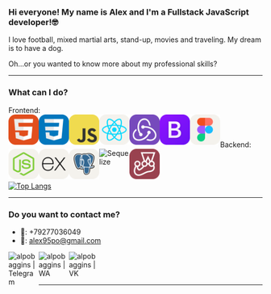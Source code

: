 ### Hi everyone! My name is Alex and I'm a Fullstack JavaScript developer!🤓

I love football, mixed martial arts, stand-up, movies and traveling. My dream is to have a dog.

Oh...or you wanted to know more about my professional skills?
____

### What can I do?

Frontend:
<br/>
<img align="left" alt="HTML" width="60px" src="https://github.com/tandpfun/skill-icons/blob/main/icons/HTML.svg" />
<img align="left" alt="CSS" width="60px" src="https://github.com/tandpfun/skill-icons/blob/main/icons/CSS.svg" />
<img align="left" alt="JavaScript" width="60px" src="https://github.com/tandpfun/skill-icons/blob/main/icons/JavaScript.svg" />
<img align="left" alt="React" width="60px" src="https://github.com/tandpfun/skill-icons/blob/main/icons/React-Light.svg" />
<img align="left" alt="Redux" width="60px" src="https://github.com/tandpfun/skill-icons/blob/main/icons/Redux.svg" />
<img align="left" alt="Bootstrap" width="60px" src="https://github.com/tandpfun/skill-icons/blob/main/icons/Bootstrap.svg" />
<img align="left" alt="Figma" width="60px" src="https://github.com/tandpfun/skill-icons/blob/main/icons/Figma-Light.svg" />
<br/>
<br/>
<br/>
Backend:
<br/>
<img align="left" alt="NodeJS" width="60px" src="https://github.com/tandpfun/skill-icons/blob/main/icons/NodeJS-Light.svg" />
<img align="left" alt="Express" width="60px" src="https://github.com/tandpfun/skill-icons/blob/main/icons/ExpressJS-Light.svg" />
<img align="left" alt="PostgreSQL" width="60px" src="https://github.com/tandpfun/skill-icons/blob/main/icons/PostgreSQL-Light.svg" />
<img align="left" alt="Sequelize" width="60px" src="https://www.vectorlogo.zone/logos/sequelizejs/sequelizejs-icon.svg" />
<img align="left" alt="Jest" width="60px" src="https://github.com/tandpfun/skill-icons/blob/main/icons/Jest.svg" />
<br/>
<br/>
<br/>




[![Top Langs](https://github-readme-stats.vercel.app/api/top-langs/?username=alpobaggins&layout=compact)](https://github.com/anuraghazra/github-readme-stats)

____ 

### Do you want to contact me?

- 📱: +79277036049
- 📧: alex95po@gmail.com

[<img align="left" alt="alpobaggins | Telegram" width="60px" src="https://img.icons8.com/fluency/48/000000/telegram-app.png" />][telegram]
[<img align="left" alt="alpobaggins | WA" width="60px" src="https://img.icons8.com/color/344/whatsapp--v5.png" />][WA]
[<img align="left" alt="alpobaggins | VK" width="60px" src="https://img.icons8.com/color/344/vk-com.png" />][vk]
<br/>
<br/>
<br/>
____ 


[telegram]: https://t.me/alpobaggins
[git]: https://github.com/alpobaggins
[VK]: https://vk.com/alpo95
[WA]: https://wa.me/79277036049

